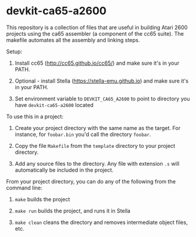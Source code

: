 # devkit-ca65-a2600

This repository is a collection of files that are useful in building Atari 2600 projects using the ca65 assembler (a component of the cc65 suite).
The makefile automates all the assembly and linking steps.

Setup:

1.  Install cc65 (http://cc65.github.io/cc65/) and make sure it's in your PATH.

2.  Optional - install Stella (https://stella-emu.github.io) and make sure it's in your PATH.

3.  Set environment variable to `DEVKIT_CA65_A2600` to point to directory you have `devkit-ca65-a2600` located


To use this in a project:

1.  Create your project directory with the same name as the target.  For instance, for `foobar.bin` you'd call the directory `foobar`.

2.  Copy the file `Makefile` from the `template` directory to your project directory.

3.  Add any source files to the directory.  Any file with extension `.s` will automatically be included in the project.

From your project directory, you can do any of the following from the command line:

1.  `make` builds the project

2.  `make run` builds the project, and runs it in Stella

3.  `make clean` cleans the directory and removes intermediate object files, etc.


